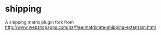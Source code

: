 shipping
========

A shipping matrix plugin fork from http://www.webshopapps.com/nz/free/matrixrate-shipping-extension.html

